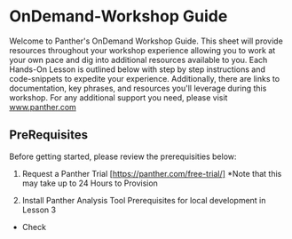 # OnDemand-Workshop Guide

Welcome to Panther's OnDemand Workshop Guide. This sheet will provide resources throughout your workshop experience allowing you to work at your own pace and dig into additional resources available to you. Each Hands-On Lesson is outlined below with step by step instructions and code-snippets to expedite your experience. Additionally, there are links to documentation, key phrases, and resources you'll leverage during this workshop. For any additional support you need, please visit www.panther.com 

## PreRequisites 

Before getting started, please review the prerequisities below: 

1. Request a Panther Trial [https://panther.com/free-trial/]
*Note that this may take up to 24 Hours to Provision

2. Install Panther Analysis Tool Prerequisites for local development in Lesson 3
- Check
